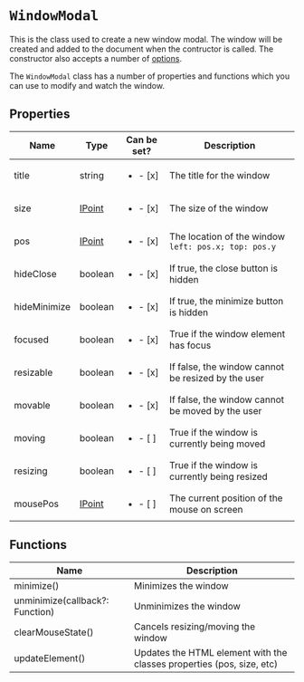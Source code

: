 # `WindowModal`

This is the class used to create a new window modal. The window will be created and added to the document when the contructor is called. The constructor also accepts a number of [options](https://github.com/nik-m2/window-modal/blob/master/docs/options.md).

The `WindowModal` class has a number of properties and functions which you can use to modify and watch the window.

## Properties

| Name | Type | Can be set? | Description |
| ------------- | ------------- | ------------- | ------------- |
| title | string | <ul><li>- [x] </li></ul>  | The title for the window |
| size | [IPoint](https://github.com/nik-m2/window-modal/blob/master/docs/IPoint.md) | <ul><li>- [x] </li></ul>  | The size of the window |
| pos | [IPoint](https://github.com/nik-m2/window-modal/blob/master/docs/IPoint.md) | <ul><li>- [x] </li></ul>  | The location of the window `left: pos.x; top: pos.y` |
| hideClose | boolean | <ul><li>- [x] </li></ul>  | If true, the close button is hidden |
| hideMinimize | boolean | <ul><li>- [x] </li></ul>  | If true, the minimize button is hidden |
| focused | boolean | <ul><li>- [x] </li></ul>  | True if the window element has focus |
| resizable | boolean | <ul><li>- [x] </li></ul>  | If false, the window cannot be resized by the user |
| movable | boolean | <ul><li>- [x] </li></ul>  | If false, the window cannot be moved by the user |
| moving | boolean | <ul><li>- [ ] </li></ul>  | True if the window is currently being moved |
| resizing | boolean | <ul><li>- [ ] </li></ul>  | True if the window is currently being resized |
| mousePos | [IPoint](https://github.com/nik-m2/window-modal/blob/master/docs/IPoint.md) | <ul><li>- [ ] </li></ul>  | The current position of the mouse on screen |

## Functions

| Name | Description |
| ------------- | ------------- |
| minimize() | Minimizes the window |
| unminimize(callback?: Function) | Unminimizes the window |
| clearMouseState() | Cancels resizing/moving the window |
| updateElement() | Updates the HTML element with the classes properties (pos, size, etc) |
